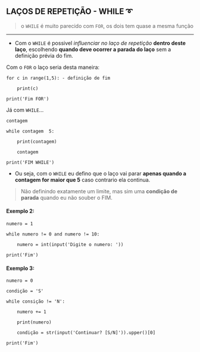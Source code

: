 ## LAÇOS DE REPETIÇÃO - WHILE :curly_loop:

> o `WHILE` é muito parecido com `FOR`, os dois tem quase a mesma função

---

* Com o `WHILE` é possivel *influenciar no laço de repetição* **dentro deste laço**, escolhendo **quando deve ocorrer a parada do laço** sem a definição prévia do fim.

Com o `FOR` o laço seria desta maneira:

```
for c in range(1,5): - definição de fim

    print(c)
    
print('Fim FOR')
```

Já  com `WHILE`...

```
contagem

while contagem  5:

    print(contagem)
    
    contagem
    
print('FIM WHILE')
```

* Ou seja, com o `WHILE` eu defino que o laço vai parar **apenas quando a contagem for maior que 5** caso contrario ela continua.
> Não definindo exatamente um limite, mas sim uma **condição de parada** quando eu não souber o FIM.

#### Exemplo 2:

```
numero = 1

while numero != 0 and numero != 10:

    numero = int(input('Digite o numero: '))
    
print('Fim')
```

#### Exemplo 3:

```
numero = 0

condição = 'S'

while consição != 'N':

    numero += 1
    
    print(numero)
    
    condição = str(input('Continuar? [S/N]')).upper()[0]
    
print('Fim')
```
